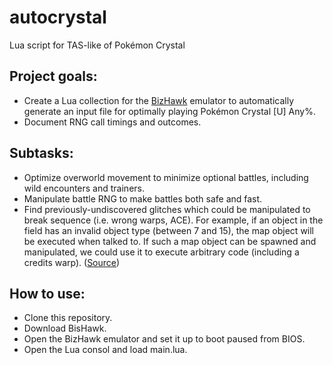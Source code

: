 # autocrystal
Lua script for TAS-like of Pokémon Crystal

## Project goals:
* Create a Lua collection for the [BizHawk](https://github.com/TASVideos/BizHawk) emulator to automatically generate an input file for optimally playing Pokémon Crystal [U] Any%.
* Document RNG call timings and outcomes.

## Subtasks:
* Optimize overworld movement to minimize optional battles, including wild encounters and trainers.
* Manipulate battle RNG to make battles both safe and fast.
* Find previously-undiscovered glitches which could be manipulated to break sequence (i.e. wrong warps, ACE).  For example, if an object in the field has an invalid object type (between 7 and 15), the map object will be executed when talked to.  If such a map object can be spawned and manipulated, we could use it to execute arbitrary code (including a credits warp).  ([Source](https://github.com/pret/pokecrystal/blob/master/engine/events.asm#L578))

## How to use:
* Clone this repository.
* Download BisHawk.
* Open the BizHawk emulator and set it up to boot paused from BIOS.
* Open the Lua consol and load main.lua.
